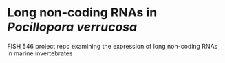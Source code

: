 # Long non-coding RNAs in *Pocillopora verrucosa*
FISH 546 project repo examining the expression of long non-coding RNAs in marine invertebrates
